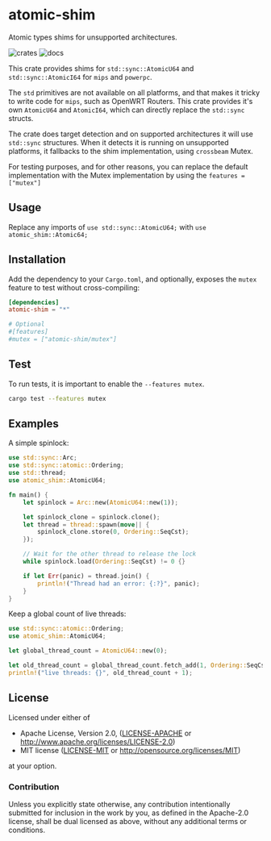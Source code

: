 # atomic-shim

Atomic types shims for unsupported architectures.

![crates](https://img.shields.io/crates/v/atomic-shim.svg) ![docs](https://docs.rs/atomic-shim/badge.svg)

This crate provides shims for `std::sync::AtomicU64` and `std::sync::AtomicI64` for `mips` and `powerpc`.

The `std` primitives are not available on all platforms, and that makes it tricky to write code for `mips`, such as OpenWRT Routers.
This crate provides it's own `AtomicU64` and `AtomicI64`, which can directly replace the `std::sync` structs.

The crate does target detection and on supported architectures it will use `std::sync` structures.
When it detects it is running on unsupported platforms, it fallbacks to the shim implementation, using `crossbeam` Mutex.

For testing purposes, and for other reasons, you can replace the default implementation with the Mutex implementation by using the `features = ["mutex"]`

## Usage

Replace any imports of `use std::sync::AtomicU64;` with `use atomic_shim::Atomic64;`

## Installation

Add the dependency to your `Cargo.toml`, and optionally, exposes the `mutex` feature to test without cross-compiling:

```toml
[dependencies]
atomic-shim = "*"

# Optional
#[features]
#mutex = ["atomic-shim/mutex"]
```

## Test

To run tests, it is important to enable the `--features mutex`.

```sh
cargo test --features mutex
```

## Examples

A simple spinlock:

```rust
use std::sync::Arc;
use std::sync::atomic::Ordering;
use std::thread;
use atomic_shim::AtomicU64;

fn main() {
    let spinlock = Arc::new(AtomicU64::new(1));

    let spinlock_clone = spinlock.clone();
    let thread = thread::spawn(move|| {
        spinlock_clone.store(0, Ordering::SeqCst);
    });

    // Wait for the other thread to release the lock
    while spinlock.load(Ordering::SeqCst) != 0 {}

    if let Err(panic) = thread.join() {
        println!("Thread had an error: {:?}", panic);
    }
}
```

Keep a global count of live threads:

```rust
use std::sync::atomic::Ordering;
use atomic_shim::AtomicU64;

let global_thread_count = AtomicU64::new(0);

let old_thread_count = global_thread_count.fetch_add(1, Ordering::SeqCst);
println!("live threads: {}", old_thread_count + 1);
```

## License

Licensed under either of

- Apache License, Version 2.0, ([LICENSE-APACHE](LICENSE-APACHE) or http://www.apache.org/licenses/LICENSE-2.0)
- MIT license ([LICENSE-MIT](LICENSE-MIT) or http://opensource.org/licenses/MIT)

at your option.

### Contribution

Unless you explicitly state otherwise, any contribution intentionally submitted
for inclusion in the work by you, as defined in the Apache-2.0 license, shall be dual licensed as above, without any
additional terms or conditions.
